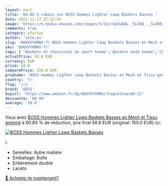 ```yaml
---
layout: post
title: '60.80 % rabais sur BOSS Hommes Lighter Lowp Baskets Basses '
date: 2021-11-17 22:12:43
image: 'https://m.media-amazon.com/images/I/31L+km3wG8L._SL500_._SL400_.jpg'
comments: true
category: ofertas
author: 'tole.es'
slug: 'B06VVY6MWV-fr BOSS Hommes Lighter Lowp Baskets Basses en Mesh et Tissu...'
sku: 'B06VVY6MWV-fr'
tags: [ 'Baskets et chaussures de sport homme','Baskets mode homme','Chaussures','Chaussures et Sacs','Chaussures homme','boss', ]
actualPrice: 58.8 EUR
currency: EUR
price: 58.8
comparePrice: 150.0 EUR
prodname: 'BOSS Hommes Lighter Lowp Baskets Basses en Mesh et Tissu gommé'
country: 'fr'
flag: '🇫🇷'
brand: 'BOSS'
buyurl: 'https://www.amazon.fr/dp/B06VVY6MWV/?tag=tolees0d-21'
descuento: '60.80'
average: '58.8'
---
```


Vous avez [BOSS Hommes Lighter Lowp Baskets Basses en Mesh et Tissu gommé](https://www.amazon.fr/dp/B06VVY6MWV/?tag=tolees0d-21)  à  60.80 % de réduction, prix final  58.8 EUR (original: 150.0 EUR) ici:

[![BOSS Hommes Lighter Lowp Baskets Basses ](https://m.media-amazon.com/images/I/31L+km3wG8L._SL500_._SL400_.jpg)](https://www.amazon.fr/dp/B06VVY6MWV/?tag=tolees0d-21)

ℹ️:

- Semelles: Autre matière
- Emballage: Boîte
- Entièrement doublé
- Lacets

[🛒 Achetez-le maintenant!!](https://www.amazon.fr/dp/B06VVY6MWV/?tag=tolees0d-21)
